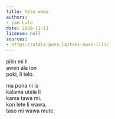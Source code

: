 ```yaml
---
title: telo wawa
authors:
- jan Lulu
date: 2020-11-11
license: null
sources:
- https://utala.pona.la/toki-musi-lili/
---
```


pilin mi li  
awen ala lon  
poki, li telo.

ma pona ni la  
kalama utala li  
kama tawa mi.  
kon lete li wawa.  
taso mi wawa mute.